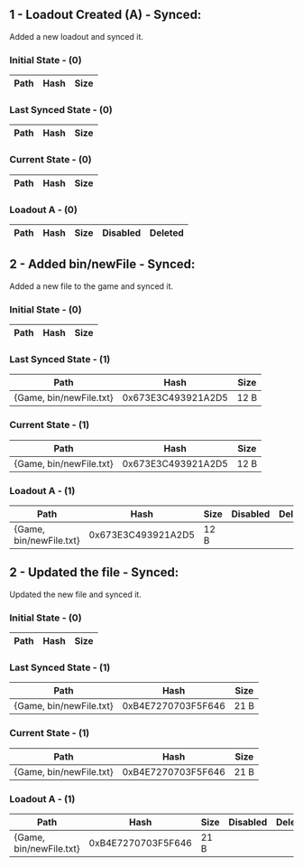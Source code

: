 ﻿## 1 - Loadout Created (A) - Synced:
Added a new loadout and synced it.
### Initial State - (0)
| Path | Hash | Size |
| --- | --- | --- |
### Last Synced State - (0)
| Path | Hash | Size |
| --- | --- | --- |
### Current State - (0)
| Path | Hash | Size |
| --- | --- | --- |
### Loadout A - (0)
| Path | Hash | Size | Disabled | Deleted |
| --- | --- | --- | --- | --- |



## 2 - Added bin/newFile - Synced:
Added a new file to the game and synced it.
### Initial State - (0)
| Path | Hash | Size |
| --- | --- | --- |
### Last Synced State - (1)
| Path | Hash | Size |
| --- | --- | --- |
| {Game, bin/newFile.txt} | 0x673E3C493921A2D5 | 12 B |
### Current State - (1)
| Path | Hash | Size |
| --- | --- | --- |
| {Game, bin/newFile.txt} | 0x673E3C493921A2D5 | 12 B |
### Loadout A - (1)
| Path | Hash | Size | Disabled | Deleted |
| --- | --- | --- | --- | --- |
| {Game, bin/newFile.txt} | 0x673E3C493921A2D5 | 12 B |   |   |



## 2 - Updated the file - Synced:
Updated the new file and synced it.
### Initial State - (0)
| Path | Hash | Size |
| --- | --- | --- |
### Last Synced State - (1)
| Path | Hash | Size |
| --- | --- | --- |
| {Game, bin/newFile.txt} | 0xB4E7270703F5F646 | 21 B |
### Current State - (1)
| Path | Hash | Size |
| --- | --- | --- |
| {Game, bin/newFile.txt} | 0xB4E7270703F5F646 | 21 B |
### Loadout A - (1)
| Path | Hash | Size | Disabled | Deleted |
| --- | --- | --- | --- | --- |
| {Game, bin/newFile.txt} | 0xB4E7270703F5F646 | 21 B |   |   |



